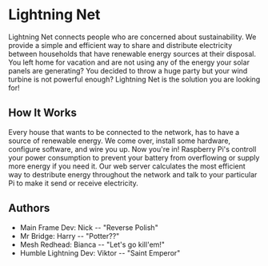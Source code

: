 # Lightning Net

Lightning Net connects people who are concerned about sustainability. We provide a simple and efficient way to share and distribute electricity between households that have renewable energy sources at their disposal. You left home for vacation and are not using any of the energy your solar panels are generating? You decided to throw a huge party but your wind turbine is not powerful enough? Lightning Net is the solution you are looking for!



## How It Works

Every house that wants to be connected to the network, has to have a source of renewable energy. We come over, install some hardware, configure software, and wire you up. Now you're in! Raspberry Pi's controll your power consumption to prevent your battery from overflowing or supply more energy if you need it. Our web server calculates the most efficient way to destribute energy throughout the network and talk to your particular Pi to make it send or receive electricity.



## Authors

* Main Frame Dev:       Nick   -- "Reverse Polish"
* Mr Bridge:            Harry  -- "Potter??"
* Mesh Redhead:         Bianca -- "Let's go kill'em!"
* Humble Lightning Dev: Viktor -- "Saint Emperor"

